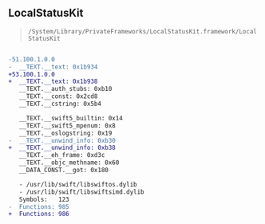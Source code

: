 ## LocalStatusKit

> `/System/Library/PrivateFrameworks/LocalStatusKit.framework/LocalStatusKit`

```diff

-51.100.1.0.0
-  __TEXT.__text: 0x1b934
+53.100.1.0.0
+  __TEXT.__text: 0x1b938
   __TEXT.__auth_stubs: 0xb10
   __TEXT.__const: 0x2cd8
   __TEXT.__cstring: 0x5b4

   __TEXT.__swift5_builtin: 0x14
   __TEXT.__swift5_mpenum: 0x8
   __TEXT.__oslogstring: 0x19
-  __TEXT.__unwind_info: 0xb30
+  __TEXT.__unwind_info: 0xb38
   __TEXT.__eh_frame: 0xd3c
   __TEXT.__objc_methname: 0x60
   __DATA_CONST.__got: 0x180

   - /usr/lib/swift/libswiftos.dylib
   - /usr/lib/swift/libswiftsimd.dylib
   Symbols:   123
-  Functions: 985
+  Functions: 986
 

```
